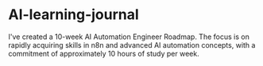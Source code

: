 # AI-learning-journal
I've created a 10-week AI Automation Engineer Roadmap. The focus is on rapidly acquiring skills in n8n and advanced AI automation concepts, with a commitment of approximately 10 hours of study per week. 
